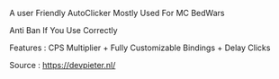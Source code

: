 A user Friendly AutoClicker Mostly Used For MC BedWars 

Anti Ban If You Use Correctly 

Features : CPS Multiplier + Fully Customizable Bindings + Delay Clicks

Source : https://devpieter.nl/
